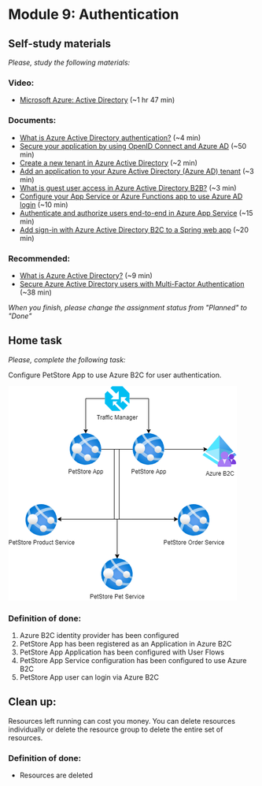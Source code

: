 # Module 9: Authentication
## Self-study materials

*Please, study the following materials:*
### Video:
- [Microsoft Azure: Active Directory](https://www.linkedin.com/learning/microsoft-azure-active-directory-7/dive-into-azure-active-directory-ad) (~1 hr 47 min)
### Documents:
- [What is Azure Active Directory authentication?](https://docs.microsoft.com/en-us/azure/active-directory/authentication/overview-authent) (~4 min)
- [Secure your application by using OpenID Connect and Azure AD](https://docs.microsoft.com/en-us/learn/modules/secure-app-with-oidc-and-azure-ad/) (~50 min)
- [Create a new tenant in Azure Active Directory](https://docs.microsoft.com/en-us/azure/active-directory/fundamentals/active-directory-access-create-new-tenant) (~2 min)
- [Add an application to your Azure Active Directory (Azure AD) tenant](https://docs.microsoft.com/en-us/azure/active-directory/manage-apps/add-application-portal) (~3 min)
- [What is guest user access in Azure Active Directory B2B?](https://docs.microsoft.com/en-us/azure/active-directory/external-identities/what-is-b2b) (~3 min)
- [Configure your App Service or Azure Functions app to use Azure AD login](https://docs.microsoft.com/en-gb/azure/app-service/configure-authentication-provider-aad) (~10 min)
- [Authenticate and authorize users end-to-end in Azure App Service](https://docs.microsoft.com/en-gb/azure/app-service/tutorial-auth-aad?pivots=platform-windows) (~15 min)
- [Add sign-in with Azure Active Directory B2C to a Spring web app](https://learn.microsoft.com/en-us/azure/developer/java/spring-framework/configure-spring-boot-starter-java-app-with-azure-active-directory-b2c-oidc) (~20 min)

### Recommended:
- [What is Azure Active Directory?](https://docs.microsoft.com/en-us/azure/active-directory/fundamentals/active-directory-whatis) (~9 min)
- [Secure Azure Active Directory users with Multi-Factor Authentication](https://docs.microsoft.com/en-us/learn/modules/secure-aad-users-with-mfa/) (~38 min)

*When you finish, please change the assignment status from "Planned" to "Done"*

## Home task
*Please, complete the following task:*

Configure PetStore App to use Azure B2C for user authentication.

![PetStore with Azure B2C](CloudXJavaAzureDev-module10.png)

### Definition of done:

1. Azure B2C identity provider has been configured
2. PetStore App has been registered as an Application in Azure B2C
3. PetStore App Application has been configured with User Flows
4. PetStore App Service configuration has been configured to use Azure B2C
5. PetStore App user can login via Azure B2C

## Clean up:
Resources left running can cost you money. You can delete resources individually or delete the resource group to delete the entire set of resources.
### Definition of done:
- Resources are deleted

